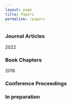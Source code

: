 ```yaml
---
layout: page
title: Papers
permalink: /papers
---
```


### Journal Articles

2022 

### Book Chapters

2016

### Conference Proceedings

### In preparation
